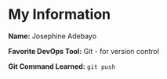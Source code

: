 # My Information

**Name:** Josephine Adebayo

**Favorite DevOps Tool:** Git - for version control

**Git Command Learned:** `git push`
